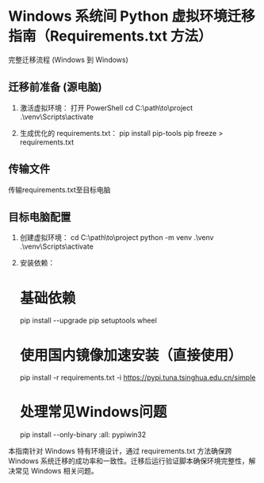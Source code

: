 # Windows 系统间 Python 虚拟环境迁移指南（Requirements.txt 方法）
完整迁移流程 (Windows 到 Windows)

## 迁移前准备 (源电脑)
1. 激活虚拟环境：
   打开 PowerShell
   cd C:\path\to\project
   .\venv\Scripts\activate
   
2. 生成优化的 requirements.txt：
   pip install pip-tools
   pip freeze > requirements.txt


## 传输文件
传输requirements.txt至目标电脑



## 目标电脑配置
1. 创建虚拟环境：
   cd C:\path\to\project
   python -m venv .\venv
   .\venv\Scripts\activate
   
2. 安装依赖：
   # 基础依赖
   pip install --upgrade pip setuptools wheel
    
   # 使用国内镜像加速安装（直接使用）
   pip install -r requirements.txt -i https://pypi.tuna.tsinghua.edu.cn/simple
    
   # 处理常见Windows问题
   pip install --only-binary :all: pypiwin32
   

本指南针对 Windows 特有环境设计，通过 requirements.txt 方法确保跨 Windows 系统迁移的成功率和一致性。迁移后运行验证脚本确保环境完整性，解决常见 Windows 相关问题。
